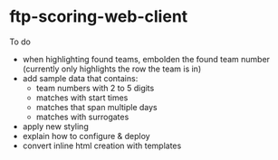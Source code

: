 # ftp-scoring-web-client

To do
- when highlighting found teams, embolden the found team number (currently only highlights the row the team is in)
- add sample data that contains:
  - team numbers with 2 to 5 digits
  - matches with start times
  - matches that span multiple days
  - matches with surrogates
- apply new styling
- explain how to configure & deploy
- convert inline html creation with templates
